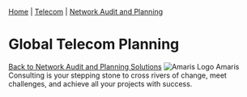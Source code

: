 [Home](https://amaris.com) | [Telecom](https://amaris.com/business-line/telecom/) | [Network Audit and Planning](https://amaris.com/business-line/telecom/network-audit-and-planning/)
# Global Telecom Planning
[Back to Network Audit and Planning Solutions](https://amaris.com/business-line/telecom/network-audit-and-planning/)
![Amaris Logo](https://amaris.com/wp-content/themes/amaris/dist/images/amaris-logo-pink.svg)
Amaris Consulting is your stepping stone to cross rivers of change, meet challenges, and achieve all your projects with success.
